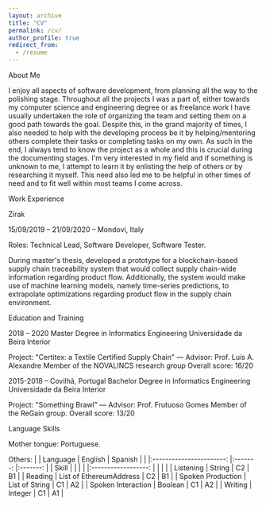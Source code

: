 ```yaml
---
layout: archive
title: "CV"
permalink: /cv/
author_profile: true
redirect_from:
  - /resume
---
```


About Me

I enjoy all aspects of software development, from planning all the way to the polishing stage. Throughout all the projects I was a part of, either towards my computer science and engineering degree or as freelance work I have usually undertaken the role of organizing the team and setting them on a good path towards the goal. Despite this, in the grand majority of times, I also needed to help with the developing process be it by helping/mentoring others complete their tasks or completing tasks on my own. As such in the end, I always tend to know the project as a whole and this is crucial during the documenting stages. I'm very interested in my field and if something is unknown to me, I attempt to learn it by enlisting the help of others or by researching it myself. This need also led me to be helpful in other times of need and to fit well within most teams I come across.

Work Experience

Zirak

15/09/2019 – 21/09/2020 – Mondovi, Italy

Roles: Technical Lead, Software Developer, Software Tester.

During master's thesis, developed a prototype for a blockchain-based supply chain
traceability system that would collect supply chain-wide information regarding
product flow. Additionally, the system would make use of machine learning
models, namely time-series predictions, to extrapolate optimizations regarding
product flow in the supply chain environment.

Education and Training

2018 – 2020
Master Degree in Informatics Engineering
Universidade da Beira Interior

Project: "Certitex: a Textile Certified Supply Chain" — Advisor: Prof. Luís A. Alexandre
Member of the NOVALINCS research group
Overall score: 16/20

2015-2018 – Covilhã, Portugal
Bachelor Degree in Informatics Engineering
Universidade da Beira Interior

Project: "Something Brawl" — Advisor: Prof. Frutuoso Gomes
Member of the ReGain group.
Overall score: 13/20

Language Skills

Mother tongue: Portuguese.

Others:
|                     |         Language          | English   | Spanish   |
|                     |:-----------------------:  |:-------:  |:-------:  |
|        Skill        |                           |           |           |
|:------------------: |                           |           |           |
|      Listening      |          String           |    C2     |    B1     |
|       Reading       | List of EthereumAddress   |    C2     |    B1     |
|  Spoken Production  |      List of String       |    C1     |    A2     |
| Spoken Interaction  |         Boolean           |    C1     |    A2     |
|       Writing       |         Integer           |    C1     |    A1     |


